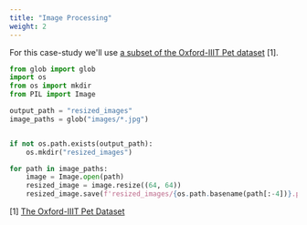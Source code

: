 ```yaml
---
title: "Image Processing"
weight: 2
---
```


For this case-study we'll use [a subset of the Oxford-IIIT Pet dataset](./../images.zip) [1].

```python
from glob import glob
import os
from os import mkdir
from PIL import Image

output_path = "resized_images"
image_paths = glob("images/*.jpg")


if not os.path.exists(output_path):
    os.mkdir("resized_images")

for path in image_paths:
    image = Image.open(path)
    resized_image = image.resize((64, 64))
    resized_image.save(f'resized_images/{os.path.basename(path[:-4])}.png')
```

[1] [The Oxford-IIIT Pet Dataset](https://www.robots.ox.ac.uk/~vgg/data/pets/)
